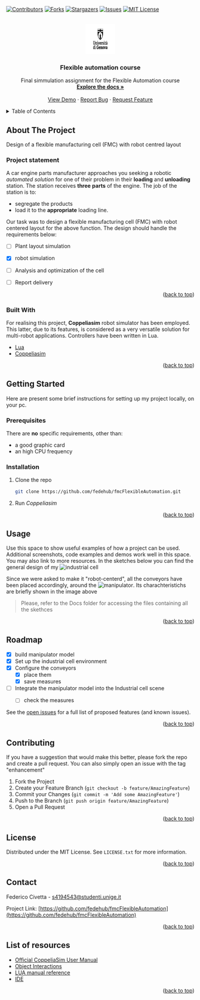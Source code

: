 <div id="top"></div>




<!-- PROJECT SHIELDS -->
<!--
*** I'm using markdown "reference style" links for readability.
*** Reference links are enclosed in brackets [ ] instead of parentheses ( ).
*** See the bottom of this document for the declaration of the reference variables
*** for contributors-url, forks-url, etc. This is an optional, concise syntax you may use.
*** https://www.markdownguide.org/basic-syntax/#reference-style-links
-->
[![Contributors][contributors-shield]][contributors-url]
[![Forks][forks-shield]][forks-url]
[![Stargazers][stars-shield]][stars-url]
[![Issues][issues-shield]][issues-url]
[![MIT License][license-shield]][license-url]




<!-- PROJECT LOGO -->
<br />
<div align="center">
  <a href="https://github.com/fedehub/fmcFlexibleAutomation">
    <img src="images/logo-black.png" alt="Logo" width="80" height="80">
  </a>

  <h3 align="center">Flexible automation course</h3>

  <p align="center">
    Final simmulation assignment for the Flexible Automation course 
    <br />
    <a href="https://github.com/fedehub/fmcFlexibleAutomation"><strong>Explore the docs »</strong></a>
    <br />
    <br />
    <a href="https://github.com/fedehub/fmcFlexibleAutomation">View Demo</a>
    ·
    <a href="https://github.com/fedehub/fmcFlexibleAutomation/issues">Report Bug</a>
    ·
    <a href="https://github.com/fedehub/fmcFlexibleAutomation/issues">Request Feature</a>
  </p>
</div>



<!-- TABLE OF CONTENTS -->
<details>
  <summary>Table of Contents</summary>
  <ol>
    <li>
      <a href="#about-the-project">About The Project</a>
      <ul>
        <li><a href="#built-with">Built With</a></li>
      </ul>
    </li>
    <li>
      <a href="#getting-started">Getting Started</a>
      <ul>
        <li><a href="#prerequisites">Prerequisites</a></li>
        <li><a href="#installation">Installation</a></li>
      </ul>
    </li>
    <li><a href="#usage">Usage</a></li>
    <li><a href="#roadmap">Roadmap</a></li>
    <li><a href="#contributing">Contributing</a></li>
    <li><a href="#license">License</a></li>
    <li><a href="#contact">Contact</a></li>
    <li><a href="#acknowledgments">Acknowledgments</a></li>
  </ol>
</details>



<!-- ABOUT THE PROJECT -->
## About The Project
Design of a flexible manufacturing cell (FMC) with robot centred layout

### Project statement 

A car engine parts manufacturer approaches you seeking a robotic *automated solution* for one of their problem in their **loading** and **unloading** station. The station receives **three** **parts** of the engine. The job of the station is to:

*  segregate the products
*  load it to the **appropriate** loading line. 

Our task was to design a flexible manufacturing cell (FMC) with robot centered layout for the above function. 
The design should handle the requirements below:

- [ ] Plant layout simulation
- [x] robot simulation
- [ ] Analysis and optimization of the cell
- [ ] Report delivery


<p align="right">(<a href="#top">back to top</a>)</p>



### Built With

For realising this project, **Coppeliasim** robot simulator has been employed. This latter, due to its features, is considered as a very versatile solution for multi-robot applications. Controllers have been written in Lua.

* [Lua](https://www.lua.org/)
* [Coppeliasim](https://www.coppeliarobotics.com/)


<p align="right">(<a href="#top">back to top</a>)</p>



<!-- GETTING STARTED -->
## Getting Started

Here are present some brief instructions for setting up my project locally, on your pc.


### Prerequisites

There are **no** specific requirements, other than:
* a good graphic card
* an high CPU frequency

### Installation

1. Clone the repo
   ```sh
   git clone https://github.com/fedehub/fmcFlexibleAutomation.git
   ```
2. Run *Coppeliasim*
   
<p align="right">(<a href="#top">back to top</a>)</p>



<!-- USAGE EXAMPLES -->
## Usage

Use this space to show useful examples of how a project can be used. Additional screenshots, code examples and demos work well in this space. You may also link to more resources.
In the sketches below you can find the general design of my ![industrial cell][industrial-cell]

Since we were asked to make it "robot-centerd", all the conveyors have been placed accordingly, around the ![manipulator][md]. Its charachteristichs are briefly shown in the image above

> Please, refer to the Docs folder for accessing the files containing all the skethces 


<p align="right">(<a href="#top">back to top</a>)</p>



<!-- ROADMAP -->
## Roadmap

- [x] build manipulator model
- [x] Set up the industrial cell environment
- [x] Configure the conveyors
  - [x] place them
  - [x] save measures
- [ ] Integrate the manipulator model into the Industrial cell scene 
  - [ ] check the measures 
    

See the [open issues](https://github.com/fedehub/fmcFlexibleAutomation/issues) for a full list of proposed features (and known issues).

<p align="right">(<a href="#top">back to top</a>)</p>



<!-- CONTRIBUTING -->
## Contributing

If you have a suggestion that would make this better, please fork the repo and create a pull request. You can also simply open an issue with the tag "enhancement"

1. Fork the Project
2. Create your Feature Branch (`git checkout -b feature/AmazingFeature`)
3. Commit your Changes (`git commit -m 'Add some AmazingFeature'`)
4. Push to the Branch (`git push origin feature/AmazingFeature`)
5. Open a Pull Request

<p align="right">(<a href="#top">back to top</a>)</p>



<!-- LICENSE -->
## License

Distributed under the MIT License. See `LICENSE.txt` for more information.

<p align="right">(<a href="#top">back to top</a>)</p>



<!-- CONTACT -->
## Contact

Federico Civetta - s4194543@studenti.unige.it

Project Link: [https://github.com/fedehub/fmcFlexibleAutomation](https://github.com/fedehub/fmcFlexibleAutomation)

<p align="right">(<a href="#top">back to top</a>)</p>



<!-- ACKNOWLEDGMENTS -->
## List of resources

* [Official CoppeliaSim User Manual](https://coppeliarobotics.com)
* [Object Interactions](https://www.coppeliarobotics.com/helpFiles/en/designingDynamicSimulations.htm )
* [LUA manual reference](https://www.lua.org/manual/5.1/manual.html )
* [IDE](https://studio.zerobrane.com/)



<p align="right">(<a href="#top">back to top</a>)</p>



<!-- MARKDOWN LINKS & IMAGES -->
<!-- https://www.markdownguide.org/basic-syntax/#reference-style-links -->
[contributors-shield]: https://img.shields.io/github/contributors/othneildrew/Best-README-Template.svg?style=for-the-badge
[contributors-url]: https://github.com/fedehub/fmcFlexibleAutomation/graphs/contributors
[forks-shield]: https://img.shields.io/github/forks/othneildrew/Best-README-Template.svg?style=for-the-badge
[forks-url]: https://github.com/fedehub/fmcFlexibleAutomation/network/members
[stars-shield]: https://img.shields.io/github/stars/othneildrew/Best-README-Template.svg?style=for-the-badge
[stars-url]: https://github.com/fedehub/fmcFlexibleAutomation/stargazers
[issues-shield]: https://img.shields.io/github/issues/othneildrew/Best-README-Template.svg?style=for-the-badge
[issues-url]: https://github.com/fedehub/fmcFlexibleAutomation/issues
[license-shield]: https://img.shields.io/github/license/othneildrew/Best-README-Template.svg?style=for-the-badge
[license-url]: https://github.com/fedehub/fmcFlexibleAutomation/blob/master/LICENSE.txt
[linkedin-shield]: https://img.shields.io/badge/-LinkedIn-black.svg?style=for-the-badge&logo=linkedin&colorB=555
[product-screenshot]: images/screenshot.png
[industrial-cell]: https://github.com/fedehub/fmcFlexibleAutomation/images/industrial-cell.png
[md]: https://github.com/fedehub/fmcFlexibleAutomation/images/RRP_manipulator.png